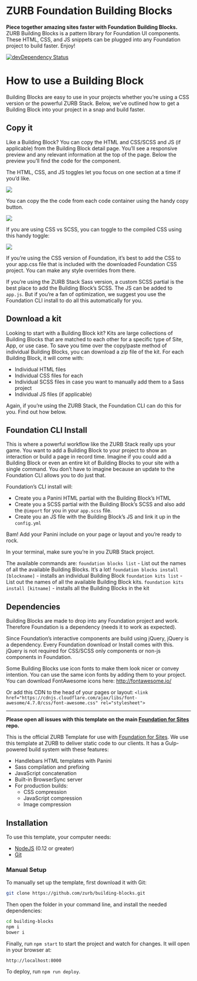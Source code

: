 # ZURB Foundation Building Blocks

**Piece together amazing sites faster with Foundation Building Blocks.** ZURB Building Blocks is a pattern library for Foundation UI components. These HTML, CSS, and JS snippets can be plugged into any Foundation project to build faster. Enjoy!

[![devDependency Status](https://david-dm.org/zurb/foundation-zurb-template/dev-status.svg)](https://david-dm.org/zurb/foundation-zurb-template#info=devDependencies)


# How to use a Building Block

Building Blocks are easy to use in your projects whether you’re using a CSS version or the powerful ZURB Stack. Below, we’ve outlined how to get a Building Block into your project in a snap and build faster.

## Copy it

Like a Building Block? You can copy the HTML and CSS/SCSS and JS (if applicable) from the Building Block detail page. You’ll see a responsive preview and any relevant information at the top of the page. Below the preview you’ll find the code for the component.

The HTML, CSS, and JS toggles let you focus on one section at a time if you’d like.

![](https://drive.google.com/a/zurb.com/file/d/0B3omzFyAxfEAQTRyMzRFTnB4UFk/view?usp=drivesdk)

You can copy the the code from each code container using the handy copy button.

![](https://drive.google.com/a/zurb.com/file/d/0B3omzFyAxfEAQ1R1aXJtcGd3Nms/view?usp=drivesdk)

If you are using CSS vs SCSS, you can toggle to the compiled CSS using this handy toggle:

![](https://drive.google.com/a/zurb.com/file/d/0B3omzFyAxfEATnJJUWh1T2U5b0U/view?usp=drivesdk)

If you’re using the CSS version of Foundation, it’s best to add the CSS to your app.css file that is included with the downloaded Foundation CSS project. You can make any style overrides from there.

If you’re using the ZURB Stack Sass version, a custom SCSS partial is the best place to add the Building Block’s SCSS. The JS can be added to `app.js`. But if you’re a fan of optimization, we suggest you use the Foundation CLI install to do all this automatically for you.

## Download a kit
Looking to start with a Building Block kit? Kits are large collections of Building Blocks that are matched to each other for a specific type of Site, App, or use case. To save you time over the copy/paste method of individual Building Blocks, you can download a zip file of the kit. For each Building Block, it will come with:
- Individual HTML files
- Individual CSS files for each
- Individual SCSS files in case you want to manually add them to a Sass project
- Individual JS files (if applicable)

Again, if you’re using the ZURB Stack, the Foundation CLI can do this for you. Find out how below.

## Foundation CLI Install
This is where a powerful workflow like the ZURB Stack really ups your game. You want to add a Building Block to your project to show an interaction or build a page in record time. Imagine if you could add a Building Block or even an entire kit of Building Blocks to your site with a single command. You don’t have to imagine because an update to the Foundation CLI allows you to do just that.

Foundation’s CLI install will:
- Create you a Panini HTML partial with the Building Block’s HTML
- Create you a SCSS partial with the Building Block’s SCSS and also add the `@import` for you in your `app.scss` file.
- Create you an JS file with the Building Block’s JS and link it up in the `config.yml`

Bam! Add your Panini include on your page or layout and you’re ready to rock.

In your terminal, make sure you’re in you ZURB Stack project.

The available commands are:
`foundation blocks list` - List out the names of all the available Building Blocks. It’s a lot!
`foundation blocks install [blockname]` - installs an individual Building Block
`foundation kits list` -  List out the names of all the available Building Block kits.
`foundation kits install [kitname]` - installs all the Building Blocks in the kit

## Dependencies 

Building Blocks are made to drop into any Foundation project and work. Therefore Foundation is a dependency (needs it to work as expected).

Since Foundation’s interactive components are build using jQuery, jQuery is a dependency. Every Foundation download or Install comes with this. jQuery is not required for CSS/SCSS only components or non-js components in Foundation.

Some Building Blocks use icon fonts to make them look nicer or convey intention. You can use the same icon fonts by adding them to your project.
You can download FontAwesome icons here: http://fontawesome.io/

Or add this CDN to the head of your pages or layout:
`<link href="https://cdnjs.cloudflare.com/ajax/libs/font-awesome/4.7.0/css/font-awesome.css" rel="stylesheet">`

---

**Please open all issues with this template on the main [Foundation for Sites](https://github.com/zurb/foundation-sites/issues) repo.**

This is the official ZURB Template for use with [Foundation for Sites](http://foundation.zurb.com/sites). We use this template at ZURB to deliver static code to our clients. It has a Gulp-powered build system with these features:

- Handlebars HTML templates with Panini
- Sass compilation and prefixing
- JavaScript concatenation
- Built-in BrowserSync server
- For production builds:
  - CSS compression
  - JavaScript compression
  - Image compression

## Installation

To use this template, your computer needs:

- [NodeJS](https://nodejs.org/en/) (0.12 or greater)
- [Git](https://git-scm.com/)

### Manual Setup

To manually set up the template, first download it with Git:

```bash
git clone https://github.com/zurb/building-blocks.git
```

Then open the folder in your command line, and install the needed dependencies:

```bash
cd building-blocks
npm i
bower i
```

Finally, run `npm start` to start the project and watch for changes. It will open in your browser at:

```
http://localhost:8000
```

To deploy, run `npm run deploy`.
